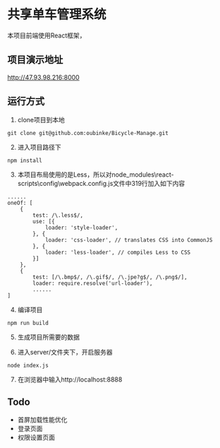 # 共享单车管理系统
本项目前端使用React框架，

## 项目演示地址
http://47.93.98.216:8000

## 运行方式

1. clone项目到本地
```
git clone git@github.com:oubinke/Bicycle-Manage.git
```    
2. 进入项目路径下
```
npm install
```
3. 本项目布局使用的是Less，所以对node_modules\react-scripts\config\webpack.config.js文件中319行加入如下内容
```
......
oneOf: [
    {
        test: /\.less$/,
        use: [{
            loader: 'style-loader',
        }, {
            loader: 'css-loader', // translates CSS into CommonJS
        }, {
            loader: 'less-loader', // compiles Less to CSS
        }]
    },
    {
        test: [/\.bmp$/, /\.gif$/, /\.jpe?g$/, /\.png$/],
        loader: require.resolve('url-loader'),
        ......
]
```
4. 编译项目
```
npm run build
```
5. 生成项目所需要的数据

6. 进入server/文件夹下，开启服务器
```
node index.js
```
7. 在浏览器中输入http://localhost:8888


## Todo
* 首屏加载性能优化
* 登录页面
* 权限设置页面
